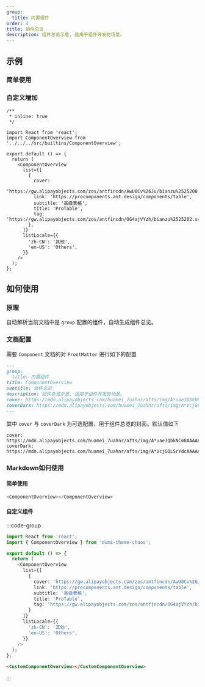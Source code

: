 ```yaml
---
group:
  title: 内置组件
order: 4
title: 组件总览
description: 组件总览示意, 适用于组件开发的场景。
---
```


## 示例

### 简单使用

<ComponentOverview></ComponentOverview>

### 自定义增加

```tsx
/**
 * inline: true
 */

import React from 'react';
import ComponentOverview from '../../../src/builtins/ComponentOverview';

export default () => {
  return (
    <ComponentOverview
      list={[
        {
          cover:
            'https://gw.alipayobjects.com/zos/antfincdn/AwU0Cv%26Ju/bianzu%2525208.svg',
          link: 'https://procomponents.ant.design/components/table',
          subtitle: '高级表格',
          title: 'ProTable',
          tag: 'https://gw.alipayobjects.com/zos/antfincdn/OG4ajVYzh/bianzu%2525202.svg',
        },
      ]}
      listLocale={{
        'zh-CN': '其他',
        'en-US': 'Others',
      }}
    />
  );
};
```

## 如何使用

### 原理

自动解析当前文档中是 `group` 配置的组件，自动生成组件总览。

### 文档配置

需要 `Component` 文档的对 `FrontMatter` 进行如下的配置

```md {2,3,7,8}
---
group:
  title: 内置组件
title: ComponentOverview
subtitle: 组件总览
description: 组件总览示意, 适用于组件开发的场景。
cover: https://mdn.alipayobjects.com/huamei_7uahnr/afts/img/A*uae3QbkNCm8AAAAAAAAAAAAADrJ8AQ/original
coverDark: https://mdn.alipayobjects.com/huamei_7uahnr/afts/img/A*VcjGQLSrYdcAAAAAAAAAAAAADrJ8AQ/original
---
```

其中 `cover` 与 `coverDark` 为可选配置，用于组件总览的封面。默认值如下

```
cover: https://mdn.alipayobjects.com/huamei_7uahnr/afts/img/A*uae3QbkNCm8AAAAAAAAAAAAADrJ8AQ/original
coverDark: https://mdn.alipayobjects.com/huamei_7uahnr/afts/img/A*VcjGQLSrYdcAAAAAAAAAAAAADrJ8AQ/original
```

###

### Markdown如何使用

#### 简单使用

```ts
<ComponentOverview></ComponentOverview>
```

#### 自定义组件

:::code-group

```ts [CustomComponentOverview.tsx]
import React from 'react';
import { ComponentOverview } from 'dumi-theme-chaos';

export default () => {
  return (
    <ComponentOverview
      list={[
        {
          cover: 'https://gw.alipayobjects.com/zos/antfincdn/AwU0Cv%26Ju/bianzu%2525208.svg',
          link: 'https://procomponents.ant.design/components/table',
          subtitle: '高级表格',
          title: 'ProTable',
          tag: 'https://gw.alipayobjects.com/zos/antfincdn/OG4ajVYzh/bianzu%2525202.svg',
        }
      ]}
      listLocale={{
        'zh-CN': '其他',
        'en-US': 'Others',
      }}
    />
  );
};
```

```md [CustomComponentOverview.md]
<CustomComponentOverview></CustomComponentOverview>
```

:::
